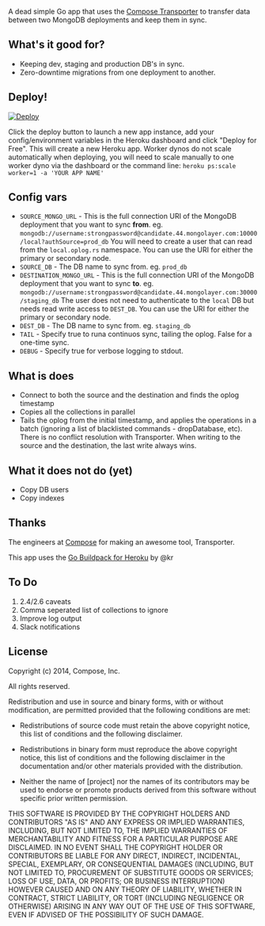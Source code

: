 <!-- ![Mongo Transporter](mongo_transporter.png) -->

A dead simple Go app that uses the [Compose Transporter](https://github.com/compose/transporter) to transfer data between two MongoDB deployments and keep them in sync.

## What's it good for?

- Keeping dev, staging and production DB's in sync.
- Zero-downtime migrations from one deployment to another.

<!--

## What it does

- connect to both the source and the destination and finds the oplog timestamp
- copies unique indexes from source to destination (changing their namespace)
- copies users
- copies all the collections in parallel
- copies non-unique indexes
- tails the oplog from the initial timestamp, and applies the operations in a batch (ignoring a list of blacklisted - - commands, dropDatabase, etc). There is no conflict resolution with Transporter. When writing to the source and the destination, the last write always wins.

-->

## Deploy!

[![Deploy](https://www.herokucdn.com/deploy/button.svg)](https://heroku.com/deploy?template=https://github.com/kylemclaren/mongo-transporter)

Click the deploy button to launch a new app instance, add your config/environment variables in the Heroku dashboard and click "Deploy for Free". This will create a new Heroku app. Worker dynos do not scale automatically when deploying, you will need to scale manually to one worker dyno via the dashboard or the command line: `heroku ps:scale worker=1 -a 'YOUR APP NAME'`

## Config vars

- `SOURCE_MONGO_URL` - This is the full connection URI of the MongoDB deployment that you want to sync **from**. eg. `mongodb://username:strongpassword@candidate.44.mongolayer.com:10000/local?authSource=prod_db` You will need to create a user that can read from the `local.oplog.rs` namespace. You can use the URI for either the primary or secondary node.
- `SOURCE_DB` - The DB name to sync from. eg. `prod_db`
- `DESTINATION_MONGO_URL` - This is the full connection URI of the MongoDB deployment that you want to sync **to**. eg. `mongodb://username:strongpassword@candidate.44.mongolayer.com:30000/staging_db` The user does not need to authenticate to the `local` DB but needs read write access to `DEST_DB`. You can use the URI for either the primary or secondary node.
- `DEST_DB` - The DB name to sync from. eg. `staging_db`
- `TAIL` - Specify true to runa continuos sync, tailing the oplog. False for a one-time sync.
- `DEBUG` - Specify true for verbose logging to stdout.

<!-- Note that the users for both the source and destination deployments must use a user with [oplog access](https://docs.compose.io/common-questions/getting-oplog-access.html). -->

## What is does

- Connect to both the source and the destination and finds the oplog timestamp
- Copies all the collections in parallel
- Tails the oplog from the initial timestamp, and applies the operations in a batch (ignoring a list of blacklisted commands - dropDatabase, etc). There is no conflict resolution with Transporter. When writing to the source and the destination, the last write always wins.

## What it does not do (yet)

- Copy DB users
- Copy indexes

## Thanks

The engineers at [Compose](https://compose.io) for making an awesome tool, Transporter.


This app uses the [Go Buildpack for Heroku](https://github.com/kr/heroku-buildpack-go) by @kr

## To Do

1. 2.4/2.6 caveats
2. Comma seperated list of collections to ignore
3. Improve log output
4. Slack notifications

## License

Copyright (c) 2014, Compose, Inc.

All rights reserved.

Redistribution and use in source and binary forms, with or without
modification, are permitted provided that the following conditions are met:

* Redistributions of source code must retain the above copyright notice, this
  list of conditions and the following disclaimer.

* Redistributions in binary form must reproduce the above copyright notice,
  this list of conditions and the following disclaimer in the documentation
  and/or other materials provided with the distribution.

* Neither the name of [project] nor the names of its
  contributors may be used to endorse or promote products derived from
  this software without specific prior written permission.

THIS SOFTWARE IS PROVIDED BY THE COPYRIGHT HOLDERS AND CONTRIBUTORS "AS IS"
AND ANY EXPRESS OR IMPLIED WARRANTIES, INCLUDING, BUT NOT LIMITED TO, THE
IMPLIED WARRANTIES OF MERCHANTABILITY AND FITNESS FOR A PARTICULAR PURPOSE ARE
DISCLAIMED. IN NO EVENT SHALL THE COPYRIGHT HOLDER OR CONTRIBUTORS BE LIABLE
FOR ANY DIRECT, INDIRECT, INCIDENTAL, SPECIAL, EXEMPLARY, OR CONSEQUENTIAL
DAMAGES (INCLUDING, BUT NOT LIMITED TO, PROCUREMENT OF SUBSTITUTE GOODS OR
SERVICES; LOSS OF USE, DATA, OR PROFITS; OR BUSINESS INTERRUPTION) HOWEVER
CAUSED AND ON ANY THEORY OF LIABILITY, WHETHER IN CONTRACT, STRICT LIABILITY,
OR TORT (INCLUDING NEGLIGENCE OR OTHERWISE) ARISING IN ANY WAY OUT OF THE USE
OF THIS SOFTWARE, EVEN IF ADVISED OF THE POSSIBILITY OF SUCH DAMAGE.
